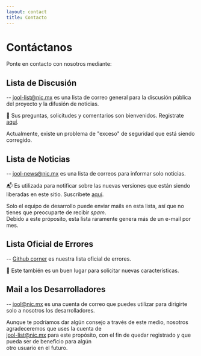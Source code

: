 ```yaml
---
layout: contact
title: Contacto
---
```


# Contáctanos

Ponte en contacto con nosotros mediante:

## Lista de Discusión

-- jool-list@nic.mx es una lista de correo general para la discusión pública del proyecto y la difusión de noticias. 
  
:email: Sus preguntas, solicitudes y comentarios son bienvenidos. Registrate [aquí](https://mail-lists.nic.mx/listas/listinfo/jool-list).

Actualmente, existe un problema de "exceso" de seguridad que está siendo corregido.

## Lista de Noticias
	
-- jool-news@nic.mx es una lista de correos para informar solo noticias.

:mailbox_with_mail: Es utilizada para notificar sobre las nuevas versiones que están siendo liberadas en este sitio. Suscribete [aquí](https://mail-lists.nic.mx/listas/listinfo/jool-news).

Solo el equipo de desarrollo puede enviar mails en esta lista, así que no tienes que preocuparte de recibir *spam*. <br />
Debido a este próposito, esta lista raramente genera más de un e-mail por mes.

## Lista Oficial de Errores
  
-- [Github corner](https://github.com/NICMx/NAT64/issues) es nuestra lista oficial de errores.

:pencil: Este también es un buen lugar para solicitar nuevas características.

## Mail a los Desarrolladores

-- [jool@nic.mx](mailto:jool@nic.mx) es una cuenta de correo que puedes utilizar para dirigirte 
                                     solo a nosotros los desarrolladores.
									 
Aunque te podríamos dar algún consejo a través de este medio, nosotros agradeceremos que uses la cuenta de <br />
jool-list@nic.mx para este propósito, con el fin de quedar registrado y que pueda ser de beneficio para algún <br />
otro usuario en el futuro.

